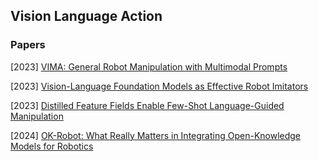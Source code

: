 ## Vision Language Action

### Papers

[2023] [VIMA: General Robot Manipulation with Multimodal Prompts](https://arxiv.org/abs/2210.03094)

[2023] [Vision-Language Foundation Models as Effective Robot Imitators](https://arxiv.org/abs/2311.01378)

[2023] [Distilled Feature Fields Enable Few-Shot Language-Guided Manipulation](https://arxiv.org/abs/2308.07931)

[2024] [OK-Robot: What Really Matters in Integrating Open-Knowledge Models for Robotics](https://arxiv.org/abs/2401.12202)